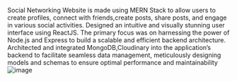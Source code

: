Social Networking Website is made using MERN Stack to allow users to create profiles, connect with friends,create posts, share posts, and engage in various social activities. 
Designed an intuitive and visually stunning user interface using ReactJS.
The primary focus was on harnessing the power of Node.js and Express to build a scalable and efficient backend architecture. 
Architected and integrated MongoDB,Cloudinary into the application’s backend to facilitate seamless data management, meticulously designing models and schemas to ensure optimal performance and maintainability
![image](https://github.com/AyushPandey2411/WT_Project/assets/149993829/0c4576a5-c6ce-419b-9992-cc0f8dad371e)
